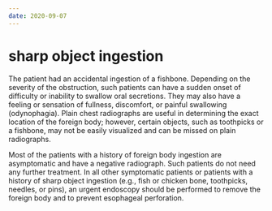 ```yaml
---
date: 2020-09-07
---
```


# sharp object ingestion

<!-- fish bone ingestion treatment, when to treat -->

The patient had an accidental ingestion of a fishbone. Depending on the severity of the obstruction, such patients can have a sudden onset of difficulty or inability to swallow oral secretions. They may also have a feeling or sensation of fullness, discomfort, or painful swallowing (odynophagia). Plain chest radiographs are useful in determining the exact location of the foreign body; however, certain objects, such as toothpicks or a fishbone, may not be easily visualized and can be missed on plain radiographs.

Most of the patients with a history of foreign body ingestion are asymptomatic and have a negative radiograph. Such patients do not need any further treatment. In all other symptomatic patients or patients with a history of sharp object ingestion (e.g., fish or chicken bone, toothpicks, needles, or pins), an urgent endoscopy should be performed to remove the foreign body and to prevent esophageal perforation.
